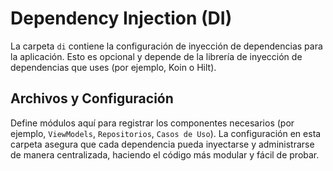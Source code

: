 # Dependency Injection (DI)

La carpeta `di` contiene la configuración de inyección de dependencias para la aplicación. Esto es opcional y depende de la librería de inyección de dependencias que uses (por ejemplo, Koin o Hilt).

## Archivos y Configuración

Define módulos aquí para registrar los componentes necesarios (por ejemplo, `ViewModels`, `Repositorios`, `Casos de Uso`). La configuración en esta carpeta asegura que cada dependencia pueda inyectarse y administrarse de manera centralizada, haciendo el código más modular y fácil de probar.
